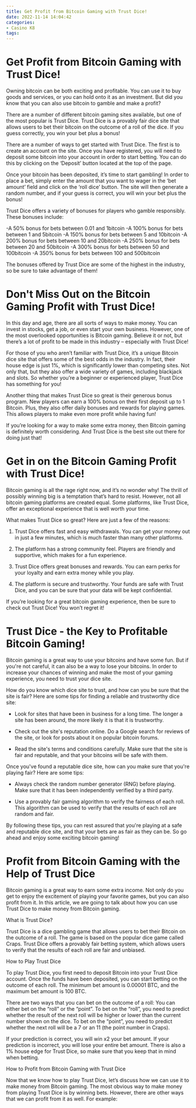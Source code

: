 ```yaml
---
title: Get Profit from Bitcoin Gaming with Trust Dice!
date: 2022-11-14 14:04:42
categories:
- Casino K8
tags:
---
```



#  Get Profit from Bitcoin Gaming with Trust Dice!

Owning bitcoin can be both exciting and profitable. You can use it to buy goods and services, or you can hold onto it as an investment. But did you know that you can also use bitcoin to gamble and make a profit?

There are a number of different bitcoin gaming sites available, but one of the most popular is Trust Dice. Trust Dice is a provably fair dice site that allows users to bet their bitcoin on the outcome of a roll of the dice. If you guess correctly, you win your bet plus a bonus!

There are a number of ways to get started with Trust Dice. The first is to create an account on the site. Once you have registered, you will need to deposit some bitcoin into your account in order to start betting. You can do this by clicking on the ‘Deposit’ button located at the top of the page.

Once your bitcoin has been deposited, it’s time to start gambling! In order to place a bet, simply enter the amount that you want to wager in the ‘bet amount’ field and click on the ‘roll dice’ button. The site will then generate a random number, and if your guess is correct, you will win your bet plus the bonus!

Trust Dice offers a variety of bonuses for players who gamble responsibly. These bonuses include:

-A 50% bonus for bets between 0.01 and 1bitcoin
-A 100% bonus for bets between 1 and 5bitcoin
-A 150% bonus for bets between 5 and 10bitcoin
-A 200% bonus for bets between 10 and 20bitcoin
-A 250% bonus for bets between 20 and 50bitcoin
-A 300% bonus for bets between 50 and 100bitcoin
-A 350% bonus for bets between 100 and 500bitcoin


The bonuses offered by Trust Dice are some of the highest in the industry, so be sure to take advantage of them!

#  Don't Miss Out on the Bitcoin Gaming Profit with Trust Dice!

In this day and age, there are all sorts of ways to make money. You can invest in stocks, get a job, or even start your own business. However, one of the most overlooked opportunities is Bitcoin gaming. Believe it or not, but there’s a lot of profit to be made in this industry – especially with Trust Dice!

For those of you who aren’t familiar with Trust Dice, it’s a unique Bitcoin dice site that offers some of the best odds in the industry. In fact, their house edge is just 1%, which is significantly lower than competing sites. Not only that, but they also offer a wide variety of games, including blackjack and slots. So whether you’re a beginner or experienced player, Trust Dice has something for you!

Another thing that makes Trust Dice so great is their generous bonus program. New players can earn a 100% bonus on their first deposit up to 1 Bitcoin. Plus, they also offer daily bonuses and rewards for playing games. This allows players to make even more profit while having fun!

If you’re looking for a way to make some extra money, then Bitcoin gaming is definitely worth considering. And Trust Dice is the best site out there for doing just that!

#  Get in on the Bitcoin Gaming Profit with Trust Dice!

Bitcoin gaming is all the rage right now, and it’s no wonder why! The thrill of possibly winning big is a temptation that’s hard to resist. However, not all bitcoin gaming platforms are created equal. Some platforms, like Trust Dice, offer an exceptional experience that is well worth your time.

What makes Trust Dice so great? Here are just a few of the reasons:

1) Trust Dice offers fast and easy withdrawals. You can get your money out in just a few minutes, which is much faster than many other platforms.

2) The platform has a strong community feel. Players are friendly and supportive, which makes for a fun experience.

3) Trust Dice offers great bonuses and rewards. You can earn perks for your loyalty and earn extra money while you play.

4) The platform is secure and trustworthy. Your funds are safe with Trust Dice, and you can be sure that your data will be kept confidential.

If you’re looking for a great bitcoin gaming experience, then be sure to check out Trust Dice! You won’t regret it!

#  Trust Dice - the Key to Profitable Bitcoin Gaming!

Bitcoin gaming is a great way to use your bitcoins and have some fun. But if you're not careful, it can also be a way to lose your bitcoins. In order to increase your chances of winning and make the most of your gaming experience, you need to trust your dice site.

How do you know which dice site to trust, and how can you be sure that the site is fair? Here are some tips for finding a reliable and trustworthy dice site:

* Look for sites that have been in business for a long time. The longer a site has been around, the more likely it is that it is trustworthy.

* Check out the site's reputation online. Do a Google search for reviews of the site, or look for posts about it on popular bitcoin forums.

* Read the site's terms and conditions carefully. Make sure that the site is fair and reputable, and that your bitcoins will be safe with them.

Once you've found a reputable dice site, how can you make sure that you're playing fair? Here are some tips:

* Always check the random number generator (RNG) before playing. Make sure that it has been independently verified by a third party.

* Use a provably fair gaming algorithm to verify the fairness of each roll. This algorithm can be used to verify that the results of each roll are random and fair.

By following these tips, you can rest assured that you're playing at a safe and reputable dice site, and that your bets are as fair as they can be. So go ahead and enjoy some exciting bitcoin gaming!

#  Profit from Bitcoin Gaming with the Help of Trust Dice

Bitcoin gaming is a great way to earn some extra income. Not only do you get to enjoy the excitement of playing your favorite games, but you can also profit from it. In this article, we are going to talk about how you can use Trust Dice to make money from Bitcoin gaming.

What is Trust Dice?

Trust Dice is a dice gambling game that allows users to bet their Bitcoin on the outcome of a roll. The game is based on the popular dice game called Craps. Trust Dice offers a provably fair betting system, which allows users to verify that the results of each roll are fair and unbiased.

How to Play Trust Dice

To play Trust Dice, you first need to deposit Bitcoin into your Trust Dice account. Once the funds have been deposited, you can start betting on the outcome of each roll. The minimum bet amount is 0.00001 BTC, and the maximum bet amount is 100 BTC.

There are two ways that you can bet on the outcome of a roll: You can either bet on the “roll” or the “point”. To bet on the “roll”, you need to predict whether the result of the next roll will be higher or lower than the current number shown on the dice. To bet on the “point”, you need to predict whether the next roll will be a 7 or an 11 (the point number in Craps).

If your prediction is correct, you will win x2 your bet amount. If your prediction is incorrect, you will lose your entire bet amount. There is also a 1% house edge for Trust Dice, so make sure that you keep that in mind when betting.

How to Profit from Bitcoin Gaming with Trust Dice

Now that we know how to play Trust Dice, let’s discuss how we can use it to make money from Bitcoin gaming. The most obvious way to make money from playing Trust Dice is by winning bets. However, there are other ways that we can profit from it as well. For example:




















 

 

 

   
